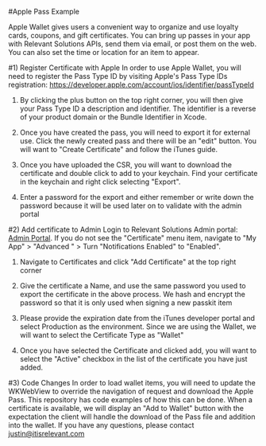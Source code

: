 #Apple Pass Example

Apple Wallet gives users a convenient way to organize and use loyalty cards, coupons, and gift certificates. You can bring up passes in your app with Relevant Solutions APIs, send them via email, or post them on the web. You can also set the time or location for an item to appear.

#1) Register Certificate with Apple
In order to use Apple Wallet, you will need to register the Pass Type ID by visiting Apple's Pass Type IDs registration: https://developer.apple.com/account/ios/identifier/passTypeId 

1) By clicking the plus button on the top right corner, you will then give your Pass Type ID a description and identifier. The identifier is a reverse of your product domain or the Bundle Identifier in Xcode.

2) Once you have created the pass, you will need to export it for external use. Click the newly created pass and there will be an "edit" button. You will want to "Create Certificate" and follow the iTunes guide.

3) Once you have uploaded the CSR, you will want to download the certificate and double click to add to your keychain. Find your certificate in the keychain and right click selecting "Export".

4) Enter a password for the export and either remember or write down the password because it will be used later on to validate with the admin portal

#2) Add certificate to Admin
Login to Relevant Solutions Admin portal: [Admin Portal](https://admin.groupinterest.com). If you do not see the "Certificate" menu item, navigate to "My App" > "Advanced " > Turn "Notifications Enabled" to "Enabled".

1) Navigate to Certificates and click "Add Certificate" at the top right corner

2) Give the certificate a Name, and use the same password you used to export the certificate in the above process. We hash and encrypt the password so that it is only used when signing a new passkit item

3) Please provide the expiration date from the iTunes developer portal and select Production as the environment. Since we are using the Wallet, we will want to select the Certificate Type as "Wallet"

4) Once you have selected the Certificate and clicked add, you will want to select the "Active" checkbox in the list of the certificate you have just added.


#3) Code Changes
In order to load wallet items, you will need to update the WKWebView to override the navigation of request and download the Apple Pass. This repository has code examples of how this can be done. When a certificate is available, we will display an "Add to Wallet" button with the expectation the client will handle the download of the Pass file and addition into the wallet. If you have any questions, please contact justin@itisrelevant.com
